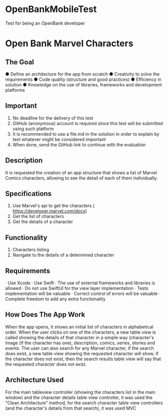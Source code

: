 # OpenBankMobileTest
Test for being an OpenBank developer


#  Open Bank Marvel Characters

## The Goal 
● Define an architecture for the app from scratch
● Creativity to solve the requirements
● Code quality (structure and good practices)
● Efficiency in solution
● Knowledge on the use of libraries, frameworks and development platforms 


## Important
1. No deadline for the delivery of this test
2. GitHub (anonymous) account is required since this test will be submitted using such platform
3. It is recommended to use a file.md in the solution in order to explain by text whatever might be considered important
4. When done, send the GitHub link to continue with the evaluation


## Description
It is requested the creation of an app structure that shows a list of Marvel Comics characters, allowing to see the detail of each of them individually.


## Specifications
1. Use Marvel's api to get the characters (​https://developer.marvel.com/docs)
2. Get the list of characters
3. Get the details of a character


## Functionality
1. Characters listing
2. Navigate to the details of a determined character


## Requirements
· Use Xcode
· Use Swift
· The use of external frameworks and libraries is allowed
· Do not use SwiftUI for the view layer implementation
· Tests implementation will be valuable
· Correct control of errors will be valuable
· Complete freedom to add any extra functionality


## How Does The App Work
When the app opens, it shows an initial list of characters in alphabetical order. When the user clicks on one of the characters, a new table view is called showing the details of that character in a simple way (character's image (if the character has one), description, comics, series, stories and events.
The user can also search for any Marvel character, if the search does exist, a new table view showing the requested character will show, if the character does not exist, then the search results table view will say that the requested character does not exist.  

## Architecture Used
For the main tableview controller (showing the characters list in the main window) and the character details table view controller, it was used the "Clean Architecture" method, for the search character table view controllers (and the character's details from that search), it was used MVC
